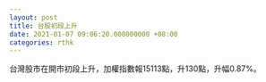 ```yaml
---
layout: post
title: 台股初段上升
date: 2021-01-07 09:06:20.000000000 +08:00
categories: rthk
---
```


台灣股市在開市初段上升，加權指數報15113點，升130點，升幅0.87%。
